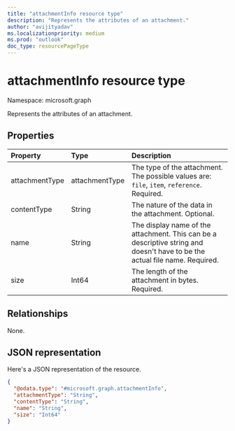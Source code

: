 ```yaml
---
title: "attachmentInfo resource type"
description: "Represents the attributes of an attachment."
author: "avijityadav"
ms.localizationpriority: medium
ms.prod: "outlook"
doc_type: resourcePageType
---
```


# attachmentInfo resource type

Namespace: microsoft.graph

Represents the attributes of an attachment.

## Properties
|Property|Type|Description|
|:---|:---|:---|
|attachmentType|attachmentType|The type of the attachment. The possible values are: `file`, `item`, `reference`. Required.|
|contentType|String|The nature of the data in the attachment. Optional.|
|name|String|The display name of the attachment. This can be a descriptive string and doesn't have to be the actual file name. Required.|
|size|Int64|The length of the attachment in bytes. Required.|

## Relationships
None.

## JSON representation
Here's a JSON representation of the resource.
<!-- {
  "blockType": "resource",
  "@odata.type": "microsoft.graph.attachmentInfo"
}
-->
``` json
{
  "@odata.type": "#microsoft.graph.attachmentInfo",
  "attachmentType": "String",
  "contentType": "String",
  "name": "String",
  "size": "Int64"
}
```

